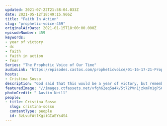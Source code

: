 ```yaml
---
updated: 2021-07-22T21:58:04.033Z
date: 2021-05-12T18:49:15.966Z
title: "Faith In Action"
slug: "prophetic-voice-459"
originalAirDate: 2021-01-15T18:00:00.000Z
episodeNumber: 459
keywords:
- year of victory
- dc
- faith
- faith in action
- fear
Series: "The Prophetic Voice of Our Time"
audioLink: "https://episodes.castos.com/propheticvoice/01-16-17-21-Prophetic-Voice-of-our-Time-[mixdown]-01.mp3"
hosts:
- Cristina Sosso
description: "God said that this would be a year of victory, but remember that there can be no victory without a fight. Do not focus on the Goliaths of our time, for you will quake with fear. We must stand our ground and hold true to what God has promised us."
featuredImage: "//images.ctfassets.net/vfgh62eq5a4k/5t72PVn1jzkmFm1gPS0D8u/3def6ab4876d1a78061159600df630bd/austin-neill-jB8WaHvHmoY-unsplash__1_.jpg"
photoCredit: " Austin Neill"
people:
- title: Cristina Sosso
  slug: cristina-sosso
  contentType: people
  id: 3zLvufAtlKgiiGIaEYs4S4
---
```

